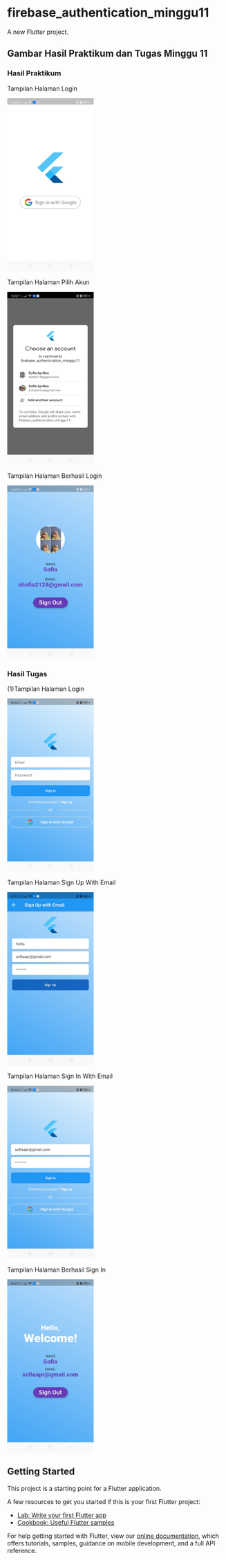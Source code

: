 # firebase_authentication_minggu11

A new Flutter project.
<p><h2>Gambar Hasil Praktikum dan Tugas Minggu 11</h2></p>
<p><h3>Hasil Praktikum</h3></p>
<p>Tampilan Halaman Login </p>
<img src="/image/praktikum1.jpg" width="200px" height="400px"></img>
<p>Tampilan Halaman Pilih Akun </p>
<img src="/image/praktikum2.jpg" width="200px" height="400px"></img>
<p>Tampilan Halaman Berhasil Login </p>
<img src="/image/praktikum3.jpg" width="200px" height="400px"></img>
<p></p>
<p><h3>Hasil Tugas</h3></p>
<p>(1)Tampilan Halaman Login </p>
<img src="/image/Tugas1.jpg" width="200px" height="400px"></img>
<p>Tampilan Halaman Sign Up With Email </p>
<img src="/image/Tugas2.jpg" width="200px" height="400px"></img>
<p>Tampilan Halaman Sign In With Email </p>
<img src="/image/Tugas3.jpg" width="200px" height="400px"></img>
<p>Tampilan Halaman Berhasil Sign In </p>
<img src="/image/Tugas4.jpg" width="200px" height="400px"></img>

## Getting Started

This project is a starting point for a Flutter application.

A few resources to get you started if this is your first Flutter project:

- [Lab: Write your first Flutter app](https://flutter.dev/docs/get-started/codelab)
- [Cookbook: Useful Flutter samples](https://flutter.dev/docs/cookbook)

For help getting started with Flutter, view our
[online documentation](https://flutter.dev/docs), which offers tutorials,
samples, guidance on mobile development, and a full API reference.
